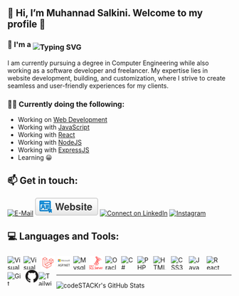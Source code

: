 <!---- 👋 Hi, I’m @muhannadsalkini
- 👀 I’m interested in ...
- 🌱 I’m currently learning ...
- 💞️ I’m looking to collaborate on ...
- 📫 How to reach me ...


muhannadsalkini/muhannadsalkini is a ✨ special ✨ repository because its `README.md` (this file) appears on your GitHub profile.
You can click the Preview link to take a look at your changes.
--->

## 👋 Hi, I’m Muhannad Salkini. Welcome to my profile 🤗

### 🌱 I'm a <img style="vertical-align:-webkit-baseline-middle" src="https://readme-typing-svg.herokuapp.com?font=Fira+Code&duration=2000&pause=800&width=190&height=30&lines=Web+Developer;Mobile+Developer;Freelancer" alt="Typing SVG"/>

<p>I am currently pursuing a degree in Computer Engineering while also working as a software developer and freelancer. My expertise lies in website development, building, and customization, where I strive to create seamless and user-friendly experiences for my clients.</p>


### 👨‍💻 Currently doing the following: 
- Working on [Web Development](/)
- Working with [JavaScript](https://github.com/topics/al-language)
- Working with [React](https://react.dev/)
- Working with [NodeJS](https://github.com/topics/al-language)
- Working with [ExpressJS](https://github.com/topics/al-language)
- Learning 😀

<!--- - Working with [Dynamics AL](https://github.com/topics/al-language)
- Working with [Android](https://github.com/topics/al-language)
- Working with [PHP](https://github.com/topics/android)
- learing everythings 😀 -->


## 📫 Get in touch: 
[![E-Mail](https://img.shields.io/badge/--email?label=E-mail&logo=microsoft-outlook&style=social)](mailto:mohanad.salkini@gmail.com)
[![Website](./--website.svg)](https://muhannad.salkini.me)
[![Connect on LinkedIn](https://img.shields.io/badge/--linkedin?label=LinkedIn&logo=LinkedIn&style=social)](https://www.linkedin.com/in/muhannad-salkini-1971751a5)
[![Instagram](https://img.shields.io/badge/--email?label=Instagram&logo=Instagram&style=social)](https://www.instagram.com/muhannad.salkini)


## 💻 Languages and Tools:
<img align="left" alt="Visual Studio" width="30px" height="30px" src="https://visualstudio.microsoft.com/wp-content/uploads/2021/10/Product-Icon.svg" style="padding-right:6px; padding-top:6px;" />
<img align="left" alt="Visual Studio Code" width="30px" height="30px" src="https://cdn.jsdelivr.net/gh/devicons/devicon/icons/vscode/vscode-original.svg" style="padding-right:10px; padding-top:6px;" />
<img align="left" alt="laravel" width="30px" height="30px" src="https://raw.githubusercontent.com/github/explore/56a826d05cf762b2b50ecbe7d492a839b04f3fbf/topics/laravel/laravel.png" style="padding-right:6px; padding-top:6px;" />
<img align="left" alt=".net" width="30px" height="30px" src="https://raw.githubusercontent.com/github/explore/80688e429a7d4ef2fca1e82350fe8e3517d3494d/topics/aspnet/aspnet.png" style="padding-right:6px; padding-top:6px;" />
<img align="left" alt="Mysql" width="30px" height="30px" src="https://cdn.jsdelivr.net/gh/devicons/devicon/icons/mysql/mysql-original-wordmark.svg" style="padding-right:6px; padding-top:6px;" />
<img align="left" alt="MSsql" width="30px" height="30px" src="./microsoftsqlserver-plain-wordmark.svg" style="padding-right:6px; padding-top:6px;" />
<img align="left" alt="Oracle" width="30px" height="30px" src="https://cdn.jsdelivr.net/gh/devicons/devicon/icons/oracle/oracle-original.svg" style="padding-right:6px; padding-top:6px;" />
<img align="left" alt="C#" width="30px" height="30px" src="https://cdn.cdnlogo.com/logos/c/27/c.svg" style="padding-right:6px; padding-top:6px;" />
<img align="left" alt="PHP" width="30px" height="30px" src="https://pngimg.com/uploads/php/php_PNG25.png" style="padding-right:6px; padding-top:6px;" />
<img align="left" alt="HTML5" width="30px" height="30px" src="https://cdn.jsdelivr.net/gh/devicons/devicon/icons/html5/html5-original.svg" style="padding-right:10px; padding-top:6px;" />
<img align="left" alt="CSS3" width="30px" height="30px" src="https://cdn.jsdelivr.net/gh/devicons/devicon/icons/css3/css3-original.svg" style="padding-right:10px; padding-top:6px;" />
<img align="left" alt="JavaScript" width="30px" height="30px" src="https://cdn.jsdelivr.net/gh/devicons/devicon/icons/javascript/javascript-original.svg" style="padding-right:10px; padding-top:6px;" />
<img align="left" alt="React" width="30px" height="30px" src="https://cdn.jsdelivr.net/gh/devicons/devicon/icons/react/react-original.svg" style="padding-right:10px; padding-top:6px;" />
<img align="left" alt="Git" width="30px" height="30px" src="https://cdn.jsdelivr.net/gh/devicons/devicon/icons/git/git-original.svg" style="padding-right:10px; padding-top:6px;"  />
<img align="left" alt="Githup" width="30px" height="30px" src="./github-original.svg" style="padding-right:10px padding-top:6px;"  />
<img align="left" alt="Tailwind" width="30px" height="30px" src="https://cdn.jsdelivr.net/gh/devicons/devicon/icons/tailwindcss/tailwindcss-plain.svg"  style="padding-right:10px; padding-top:6px;" />


<!--<img align="left" alt="Node.js" width="30px" src="https://cdn.jsdelivr.net/gh/devicons/devicon/icons/nodejs/nodejs-original.svg" style="padding-right:10px;" />-->

<br />
<br />

---

<!--<details>
  <summary>:zap: GitHub Stats</summary>-->

  <img align="left" alt="codeSTACKr's GitHub Stats" src="https://github-readme-stats-two-xi-87.vercel.app/api?username=muhannadsalkini&&show_icons=true&hide_border=false&title_color=ff652f&icon_color=FFE400&bg_color=09131B&text_color=ffffff&border_color=0c1a25" />

<!--</details>-->


<!--[![Website](https://img.shields.io/badge/--email?label=website&logo=&style=social)](https://muhannad.salkini.me)
[![Twitter](https://img.shields.io/badge/--email?label=Twitter&logo=&style=social)](https://twitter.com/muhannadsalkini)
[![Instagram](https://img.shields.io/badge/--email?label=Instagram&logo=&style=social)](https://www.instagram.com/muhannad.salkini)
[![LinkedIn](https://img.shields.io/badge/--email?label=LinkedIn&logo=&style=social)](https://linkedin.com/in/muhannad-salkini-1971751a5)-->


[website]: https://muhannad.salkini.me
[linkedin]: https://linkedin.com/in/muhannad-salkini-1971751a5
[instagram]: https://www.instagram.com/muhannad.salkini
[twitter]: https://twitter.com/muhannadsalkini
[facebook]: https://www.facebook.com/muhannadsalkini02/
[youtube]: https://www.youtube.com/@muhannad.salkini




